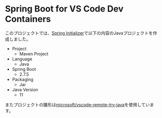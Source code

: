 # Spring Boot for VS Code Dev Containers 

このプロジェクトでは、[Spring Initializer](https://start.spring.io/)で以下の内容のJavaプロジェクトを作成しました。

- Project
   - Maven Project
- Language
   - Java
- Spring Boot
   - 2.7.5
- Packaging
   - Jar
- Java Version
   - 11

またプロジェクトの雛形は[microsoft/vscode-remote-try-java](https://github.com/microsoft/vscode-remote-try-java)を使用しています。